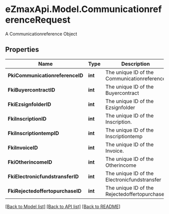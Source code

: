 # eZmaxApi.Model.CommunicationreferenceRequest
A Communicationreference Object

## Properties

Name | Type | Description | Notes
------------ | ------------- | ------------- | -------------
**PkiCommunicationreferenceID** | **int** | The unique ID of the Communicationreference | [optional] 
**FkiBuyercontractID** | **int** | The unique ID of the Buyercontract | [optional] 
**FkiEzsignfolderID** | **int** | The unique ID of the Ezsignfolder | [optional] 
**FkiInscriptionID** | **int** | The unique ID of the Inscription. | [optional] 
**FkiInscriptiontempID** | **int** | The unique ID of the Inscriptiontemp | [optional] 
**FkiInvoiceID** | **int** | The unique ID of the Invoice. | [optional] 
**FkiOtherincomeID** | **int** | The unique ID of the Otherincome | [optional] 
**FkiElectronicfundstransferID** | **int** | The unique ID of the Electronicfundstransfer | [optional] 
**FkiRejectedoffertopurchaseID** | **int** | The unique ID of the Rejectedoffertopurchase | [optional] 

[[Back to Model list]](../README.md#documentation-for-models) [[Back to API list]](../README.md#documentation-for-api-endpoints) [[Back to README]](../README.md)

